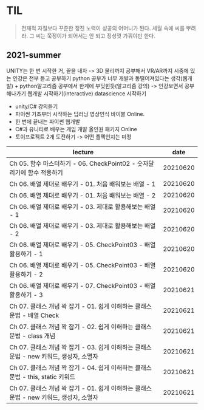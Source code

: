 # TIL
> 천재적 자질보다 꾸준한 정진 노력이 성공의 어머니가 된다. 세월 속에 씨를 뿌려라. 그 씨는 쭉정이가 되어서는 안 되고 정성껏 가꿔야만 한다. 

## 2021-summer
UNITY는 한 번 시작한 거, 끝을 내자 -> 3D 물리까지 공부해서 VR/AR까지 시중에 있는 인강은 전부 듣고 공부하기
python 공부가 너무 개발과 동떨어져있다는 생각(웹개발) + python알고리즘 공부에서 한계에 부딪힌듯(알고리즘 강의) -> 인강보면서 공부해나가기
웹개발 시작하기(interactive)
datascience 시작하기
- unity/C# 강의듣기
- 파이썬 기초부터 시작하는 딥러닝 영상인식 바이블 Online.
- 한 번에 끝내는 파이썬 웹개발
- C#과 유니티로 배우는 게임 개발 올인원 패키지 Online
- 토이프로젝트 2개 도전하기 -> 어떤 플젝인지는 미정

| lecture | date |
|-----|--------|
Ch 05. 함수 마스터하기 - 06. CheckPoint02 - 숫자달리기에 함수 적용하기 | 20210620
Ch 06. 배열 제대로 배우기 - 01. 처음 배워보는 배열 - 1 |20210620
Ch 06. 배열 제대로 배우기 - 01. 처음 배워보는 배열 - 2 |20210620
Ch 06. 배열 제대로 배우기 - 03. 제대로 활용해보는 배열 - 1 |20210620
Ch 06. 배열 제대로 배우기 - 03. 제대로 활용해보는 배열 - 2 |20210620
Ch 06. 배열 제대로 배우기 - 05. CheckPoint03 - 배열 활용하기 - 1 |20210620
Ch 06. 배열 제대로 배우기 - 05. CheckPoint03 - 배열 활용하기 - 2 |20210620
Ch 06. 배열 제대로 배우기 - 07. CheckPoint03 - 배열 활용하기 - 3 |20210621
Ch 07. 클래스 개념 꽉 잡기 - 01. 쉽게 이해하는 클래스 문법 - 배열 Check |20210621
Ch 07. 클래스 개념 꽉 잡기 - 02. 쉽게 이해하는 클래스 문법 - class 개념 |20210621
Ch 07. 클래스 개념 꽉 잡기 - 03. 쉽게 이해하는 클래스 문법 - new 키워드, 생성자, 소멸자 |20210621
Ch 07. 클래스 개념 꽉 잡기 - 04. 쉽게 이해하는 클래스 문법 - this, static 키워드 |20210621
Ch 07. 클래스 개념 꽉 잡기 - 01. 쉽게 이해하는 클래스 문법 - new 키워드, 생성자, 소멸자 |20210621

